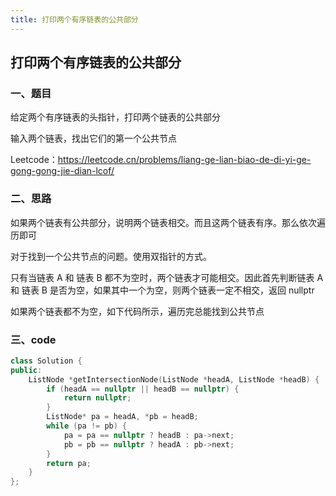 ```yaml
---
title: 打印两个有序链表的公共部分
---
```


## 打印两个有序链表的公共部分

### 一、题目

给定两个有序链表的头指针，打印两个链表的公共部分

输入两个链表，找出它们的第一个公共节点

Leetcode：https://leetcode.cn/problems/liang-ge-lian-biao-de-di-yi-ge-gong-gong-jie-dian-lcof/

### 二、思路

如果两个链表有公共部分，说明两个链表相交。而且这两个链表有序。那么依次遍历即可

对于找到一个公共节点的问题。使用双指针的方式。

只有当链表 A 和 链表 B 都不为空时，两个链表才可能相交。因此首先判断链表 A 和 链表 B 是否为空，如果其中一个为空，则两个链表一定不相交，返回 nullptr

如果两个链表都不为空，如下代码所示，遍历完总能找到公共节点

### 三、code

```c++
class Solution {
public:
    ListNode *getIntersectionNode(ListNode *headA, ListNode *headB) {
        if (headA == nullptr || headB == nullptr) {
            return nullptr;
        }
        ListNode* pa = headA, *pb = headB;
        while (pa != pb) {
            pa = pa == nullptr ? headB : pa->next;
            pb = pb == nullptr ? headA : pb->next;
        }
        return pa;
    }
};
```

